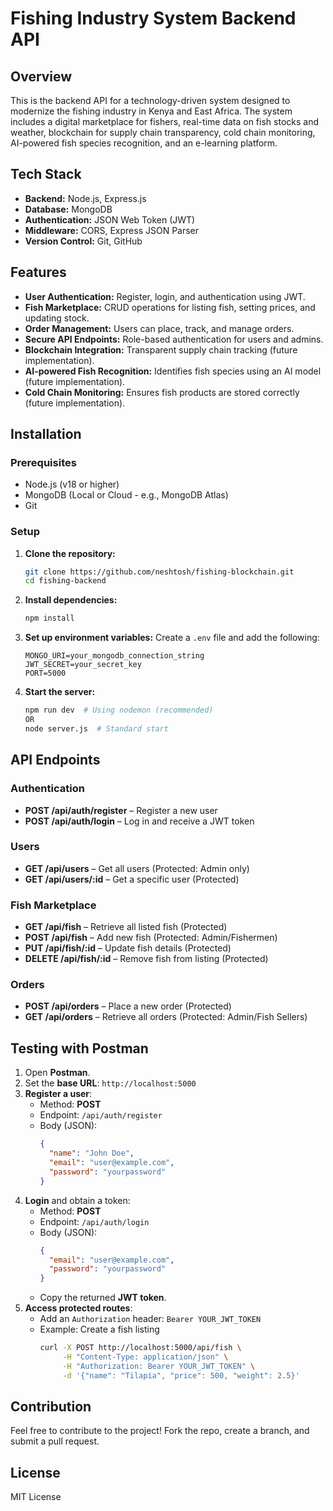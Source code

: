 # Fishing Industry System Backend API

## Overview
This is the backend API for a technology-driven system designed to modernize the fishing industry in Kenya and East Africa. The system includes a digital marketplace for fishers, real-time data on fish stocks and weather, blockchain for supply chain transparency, cold chain monitoring, AI-powered fish species recognition, and an e-learning platform.

## Tech Stack
- **Backend:** Node.js, Express.js
- **Database:** MongoDB
- **Authentication:** JSON Web Token (JWT)
- **Middleware:** CORS, Express JSON Parser
- **Version Control:** Git, GitHub

## Features
- **User Authentication:** Register, login, and authentication using JWT.
- **Fish Marketplace:** CRUD operations for listing fish, setting prices, and updating stock.
- **Order Management:** Users can place, track, and manage orders.
- **Secure API Endpoints:** Role-based authentication for users and admins.
- **Blockchain Integration:** Transparent supply chain tracking (future implementation).
- **AI-powered Fish Recognition:** Identifies fish species using an AI model (future implementation).
- **Cold Chain Monitoring:** Ensures fish products are stored correctly (future implementation).

## Installation
### Prerequisites
- Node.js (v18 or higher)
- MongoDB (Local or Cloud - e.g., MongoDB Atlas)
- Git

### Setup
1. **Clone the repository:**
   ```sh
   git clone https://github.com/neshtosh/fishing-blockchain.git
   cd fishing-backend
   ```
2. **Install dependencies:**
   ```sh
   npm install
   ```
3. **Set up environment variables:**
   Create a `.env` file and add the following:
   ```env
   MONGO_URI=your_mongodb_connection_string
   JWT_SECRET=your_secret_key
   PORT=5000
   ```
4. **Start the server:**
   ```sh
   npm run dev  # Using nodemon (recommended)
   OR
   node server.js  # Standard start
   ```

## API Endpoints
### Authentication
- **POST /api/auth/register** – Register a new user
- **POST /api/auth/login** – Log in and receive a JWT token

### Users
- **GET /api/users** – Get all users (Protected: Admin only)
- **GET /api/users/:id** – Get a specific user (Protected)

### Fish Marketplace
- **GET /api/fish** – Retrieve all listed fish (Protected)
- **POST /api/fish** – Add new fish (Protected: Admin/Fishermen)
- **PUT /api/fish/:id** – Update fish details (Protected)
- **DELETE /api/fish/:id** – Remove fish from listing (Protected)

### Orders
- **POST /api/orders** – Place a new order (Protected)
- **GET /api/orders** – Retrieve all orders (Protected: Admin/Fish Sellers)

## Testing with Postman
1. Open **Postman**.
2. Set the **base URL**: `http://localhost:5000`
3. **Register a user**:
   - Method: **POST**
   - Endpoint: `/api/auth/register`
   - Body (JSON):
     ```json
     {
       "name": "John Doe",
       "email": "user@example.com",
       "password": "yourpassword"
     }
     ```
4. **Login** and obtain a token:
   - Method: **POST**
   - Endpoint: `/api/auth/login`
   - Body (JSON):
     ```json
     {
       "email": "user@example.com",
       "password": "yourpassword"
     }
     ```
   - Copy the returned **JWT token**.
5. **Access protected routes**:
   - Add an `Authorization` header: `Bearer YOUR_JWT_TOKEN`
   - Example: Create a fish listing
     ```sh
     curl -X POST http://localhost:5000/api/fish \
          -H "Content-Type: application/json" \
          -H "Authorization: Bearer YOUR_JWT_TOKEN" \
          -d '{"name": "Tilapia", "price": 500, "weight": 2.5}'
     ```

## Contribution
Feel free to contribute to the project! Fork the repo, create a branch, and submit a pull request.

## License
MIT License

